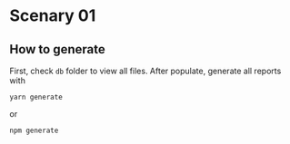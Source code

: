 # Scenary 01

## How to generate

First, check `db` folder to view all files. After populate, generate all reports with

```
yarn generate
```

or

```
npm generate
```
